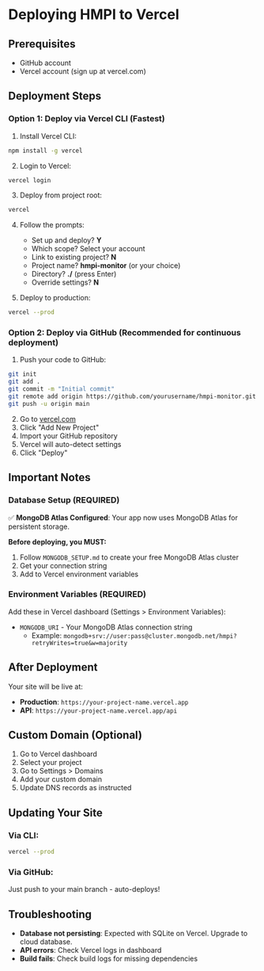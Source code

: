 # Deploying HMPI to Vercel

## Prerequisites
- GitHub account
- Vercel account (sign up at vercel.com)

## Deployment Steps

### Option 1: Deploy via Vercel CLI (Fastest)

1. Install Vercel CLI:
```bash
npm install -g vercel
```

2. Login to Vercel:
```bash
vercel login
```

3. Deploy from project root:
```bash
vercel
```

4. Follow the prompts:
   - Set up and deploy? **Y**
   - Which scope? Select your account
   - Link to existing project? **N**
   - Project name? **hmpi-monitor** (or your choice)
   - Directory? **./** (press Enter)
   - Override settings? **N**

5. Deploy to production:
```bash
vercel --prod
```

### Option 2: Deploy via GitHub (Recommended for continuous deployment)

1. Push your code to GitHub:
```bash
git init
git add .
git commit -m "Initial commit"
git remote add origin https://github.com/yourusername/hmpi-monitor.git
git push -u origin main
```

2. Go to [vercel.com](https://vercel.com)
3. Click "Add New Project"
4. Import your GitHub repository
5. Vercel will auto-detect settings
6. Click "Deploy"

## Important Notes

### Database Setup (REQUIRED)
✅ **MongoDB Atlas Configured**: Your app now uses MongoDB Atlas for persistent storage.

**Before deploying, you MUST:**
1. Follow `MONGODB_SETUP.md` to create your free MongoDB Atlas cluster
2. Get your connection string
3. Add to Vercel environment variables

### Environment Variables (REQUIRED)
Add these in Vercel dashboard (Settings > Environment Variables):
- `MONGODB_URI` - Your MongoDB Atlas connection string
  - Example: `mongodb+srv://user:pass@cluster.mongodb.net/hmpi?retryWrites=true&w=majority`

## After Deployment

Your site will be live at:
- **Production**: `https://your-project-name.vercel.app`
- **API**: `https://your-project-name.vercel.app/api`

## Custom Domain (Optional)

1. Go to Vercel dashboard
2. Select your project
3. Go to Settings > Domains
4. Add your custom domain
5. Update DNS records as instructed

## Updating Your Site

### Via CLI:
```bash
vercel --prod
```

### Via GitHub:
Just push to your main branch - auto-deploys!

## Troubleshooting

- **Database not persisting**: Expected with SQLite on Vercel. Upgrade to cloud database.
- **API errors**: Check Vercel logs in dashboard
- **Build fails**: Check build logs for missing dependencies
